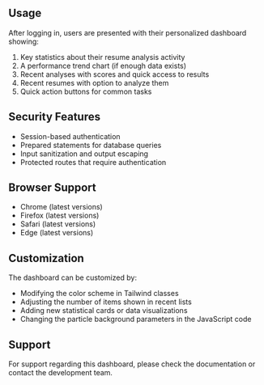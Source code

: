 
## Usage

After logging in, users are presented with their personalized dashboard showing:

1. Key statistics about their resume analysis activity
2. A performance trend chart (if enough data exists)
3. Recent analyses with scores and quick access to results
4. Recent resumes with option to analyze them
5. Quick action buttons for common tasks

## Security Features

- Session-based authentication
- Prepared statements for database queries
- Input sanitization and output escaping
- Protected routes that require authentication

## Browser Support

- Chrome (latest versions)
- Firefox (latest versions)
- Safari (latest versions)
- Edge (latest versions)

## Customization

The dashboard can be customized by:

- Modifying the color scheme in Tailwind classes
- Adjusting the number of items shown in recent lists
- Adding new statistical cards or data visualizations
- Changing the particle background parameters in the JavaScript code

## Support

For support regarding this dashboard, please check the documentation or contact the development team.
